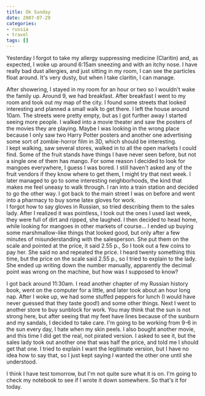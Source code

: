 ```yaml
---
title: Ok Sunday
date: 2007-07-29
categories:
- russia
- travel
tags: []
---
```

Yesterday I forgot to take my allergy suppressing medicine (Claritin) and, as expected, I woke up around 6:15am sneezing and with an itchy nose. I have really bad dust allergies, and just sitting in my room, I can see the particles float around. It's very dusty, but when I take claritin, I can manage.

After showering, I stayed in my room for an hour or two so I wouldn't wake the family up. Around 9, we had breakfast. After breakfast I went to my room and took out my map of the city. I found some streets that looked interesting and planned a small walk to get there. I left the house around 10am. The streets were pretty empty, but as I got further away I started seeing more people. I walked into a movie theater and saw the posters of the movies they are playing. Maybe I was looking in the wrong place because I only saw two Harry Potter posters and another one advertising some sort of zombie-horror film in 3D, which should be interesting.<br />I kept walking, saw several stores, walked in to all the open markets I could find. Some of the fruit stands have things I have never seen before, but not a single one of them has mango. For some reason I decided to look for mangoes everywhere, I guess I was bored. I still haven't asked any of the fruit vendors if they know where to get them, I might try that next week. I later managed to go to some interesting neighborhoods, the kind that makes me feel uneasy to walk through. I ran into a train station and decided to go the other way. I got back to the main street I was on before and went into a pharmacy to buy some latex gloves for work.<br />I forgot how to say gloves in Russian, so tried describing them to the sales lady. After I realized it was pointless, I took out the ones I used last week, they were full of dirt and ripped, she laughed. I then decided to head home, while looking for mangoes in other markets of course... I ended up buying some marshmallow-like things that looked good, but only after a few minutes of misunderstanding with the salesperson. She put them on the scale and pointed at the price, it said 2.55 p., So I took out a few coins to pay her. She said no and repeated the price. I heard twenty something this time, but the price on the scale said 2.55 p., so I tried to explain to the lady. She ended up writing down the number manually, apparently the decimal point was wrong on the machine, but how was I supposed to know?

I got back around 11:30am. I read another chapter of my Russian history book, went on the computer for a little, and later took about an hour long nap. After I woke up, we had some stuffed peppers for lunch (I would have never guessed that they taste good!) and some other things. Next I went to another store to buy sunblock for work. You may think that the sun is not strong here, but after seeing that my feet have lines because of the sunburn and my sandals, I decided to take care. I'm going to be working from 9-6 in the sun every day, I hate when my skin peels. I also bought another movie, and this time I did get the real, not pirated version. I asked to see it, but the sales lady took out another one that was half the price, and told me I should get that one. I tried to explain I want the legitimate version, but I have no idea how to say that, so I just kept saying I wanted the other one until she understood.

I think I have test tomorrow, but I'm not quite sure what it is on. I'm going to check my notebook to see if I wrote it down somewhere. So that's it for today.
